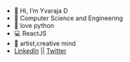 - 👋 Hi, I’m Yvaraja D
- 🌱 Computer Science and Engineering
- 🐍 love python
- 💻 ReactJS
- 🎨 artist,creative mind
- <a href="https://www.linkedin.com/in/yuvaraja-d/" >LinkedIn</a> || <a href="https://twitter.com/Yuvaraj_D_" > Twitter </a>
